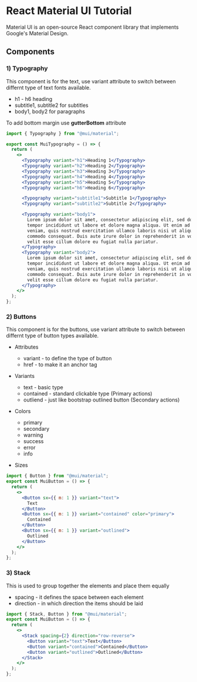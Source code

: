 # React Material UI Tutorial

Material UI is an open-source React component library that implements Google's Material Design.

## Components

### 1) Typography

This component is for the text, use variant attribute to switch between differnt type of text fonts available.

- h1 - h6 heading
- subtitle1, subtitle2 for subtitles
- body1, body2 for paragraphs

To add bottom margin use **gutterBottom** attribute

```jsx
import { Typography } from "@mui/material";

export const MuiTypography = () => {
  return (
    <>
      <Typography variant="h1">Heading 1</Typography>
      <Typography variant="h2">Heading 2</Typography>
      <Typography variant="h3">Heading 3</Typography>
      <Typography variant="h4">Heading 4</Typography>
      <Typography variant="h5">Heading 5</Typography>
      <Typography variant="h6">Heading 6</Typography>

      <Typography variant="subtitle1">Subtitle 1</Typography>
      <Typography variant="subtitle2">Subtitle 2</Typography>

      <Typography variant="body1">
        Lorem ipsum dolor sit amet, consectetur adipiscing elit, sed do eiusmod
        tempor incididunt ut labore et dolore magna aliqua. Ut enim ad minim
        veniam, quis nostrud exercitation ullamco laboris nisi ut aliquip ex ea
        commodo consequat. Duis aute irure dolor in reprehenderit in voluptate
        velit esse cillum dolore eu fugiat nulla pariatur.
      </Typography>
      <Typography variant="body2">
        Lorem ipsum dolor sit amet, consectetur adipiscing elit, sed do eiusmod
        tempor incididunt ut labore et dolore magna aliqua. Ut enim ad minim
        veniam, quis nostrud exercitation ullamco laboris nisi ut aliquip ex ea
        commodo consequat. Duis aute irure dolor in reprehenderit in voluptate
        velit esse cillum dolore eu fugiat nulla pariatur.
      </Typography>
    </>
  );
};
```

### 2) Buttons

This component is for the buttons, use variant attribute to switch between differnt type of button types available.

- Attributes

  - variant - to define the type of button
  - href - to make it an anchor tag

- Variants

  - text - basic type
  - contained - standard clickable type (Primary actions)
  - outliend - just like bootstrap outlined button (Secondary actions)

- Colors
  - primary
  - secondary
  - warning
  - success
  - error
  - info

- Sizes

```jsx
import { Button } from "@mui/material";
export const MuiButton = () => {
  return (
    <>
      <Button sx={{ m: 1 }} variant="text">
        Text
      </Button>
      <Button sx={{ m: 1 }} variant="contained" color="primary">
        Contained
      </Button>
      <Button sx={{ m: 1 }} variant="outlined">
        Outlined
      </Button>
    </>
  );
};
```

### 3) Stack

This is used to group together the elements and place them equally

- spacing - it defines the space between each element
- direction - in which direction the items should be laid

```jsx
import { Stack, Button } from "@mui/material";
export const MuiButton = () => {
  return (
    <>
      <Stack spacing={2} direction="row-reverse">
        <Button variant="text">Text</Button>
        <Button variant="contained">Contained</Button>
        <Button variant="outlined">Outlined</Button>
      </Stack>
    </>
  );
};
```
